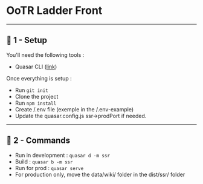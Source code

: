 # OoTR Ladder Front

***
## 🔧 1 - Setup

You'll need the following tools :

- Quasar CLI ([link](https://quasar.dev/start/quasar-cli))

Once everything is setup :

- Run `git init`
- Clone the project
- Run `npm install`
- Create /.env file (exemple in the /.env-example)
- Update the quasar.config.js ssr->prodPort if needed.

***
## 🚀 2 - Commands

- Run in development : `quasar d -m ssr`
- Build : `quasar b -m ssr`
- Run for prod : `quasar serve`
- For production only, move the data/wiki/ folder in the dist/ssr/ folder
